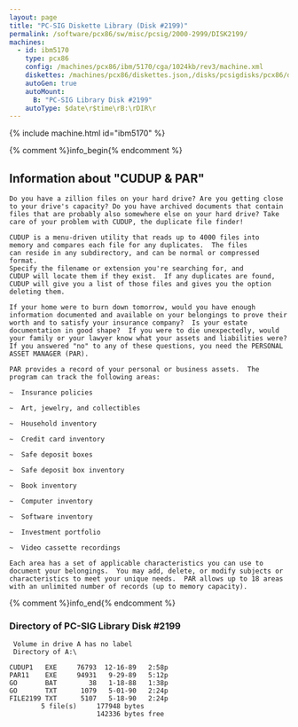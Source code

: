 ```yaml
---
layout: page
title: "PC-SIG Diskette Library (Disk #2199)"
permalink: /software/pcx86/sw/misc/pcsig/2000-2999/DISK2199/
machines:
  - id: ibm5170
    type: pcx86
    config: /machines/pcx86/ibm/5170/cga/1024kb/rev3/machine.xml
    diskettes: /machines/pcx86/diskettes.json,/disks/pcsigdisks/pcx86/diskettes.json
    autoGen: true
    autoMount:
      B: "PC-SIG Library Disk #2199"
    autoType: $date\r$time\rB:\rDIR\r
---
```


{% include machine.html id="ibm5170" %}

{% comment %}info_begin{% endcomment %}

## Information about "CUDUP & PAR"

    Do you have a zillion files on your hard drive? Are you getting close
    to your drive's capacity? Do you have archived documents that contain
    files that are probably also somewhere else on your hard drive? Take
    care of your problem with CUDUP, the duplicate file finder!
    
    CUDUP is a menu-driven utility that reads up to 4000 files into
    memory and compares each file for any duplicates.  The files
    can reside in any subdirectory, and can be normal or compressed format.
    Specify the filename or extension you're searching for, and
    CUDUP will locate them if they exist.  If any duplicates are found,
    CUDUP will give you a list of those files and gives you the option
    deleting them.
    
    If your home were to burn down tomorrow, would you have enough
    information documented and available on your belongings to prove their
    worth and to satisfy your insurance company?  Is your estate
    documentation in good shape?  If you were to die unexpectedly, would
    your family or your lawyer know what your assets and liabilities were?
    If you answered "no" to any of these questions, you need the PERSONAL
    ASSET MANAGER (PAR).
    
    PAR provides a record of your personal or business assets.  The
    program can track the following areas:
    
    ~  Insurance policies
    
    ~  Art, jewelry, and collectibles
    
    ~  Household inventory
    
    ~  Credit card inventory
    
    ~  Safe deposit boxes
    
    ~  Safe deposit box inventory
    
    ~  Book inventory
    
    ~  Computer inventory
    
    ~  Software inventory
    
    ~  Investment portfolio
    
    ~  Video cassette recordings
    
    Each area has a set of applicable characteristics you can use to
    document your belongings.  You may add, delete, or modify subjects or
    characteristics to meet your unique needs.  PAR allows up to 18 areas
    with an unlimited number of records (up to memory capacity).
{% comment %}info_end{% endcomment %}


### Directory of PC-SIG Library Disk #2199

     Volume in drive A has no label
     Directory of A:\

    CUDUP1   EXE     76793  12-16-89   2:58p
    PAR11    EXE     94931   9-29-89   5:12p
    GO       BAT        38   1-18-88   1:38p
    GO       TXT      1079   5-01-90   2:24p
    FILE2199 TXT      5107   5-18-90   2:24p
            5 file(s)     177948 bytes
                          142336 bytes free
